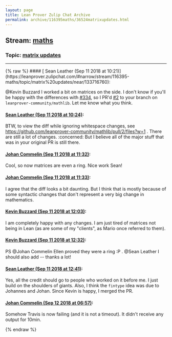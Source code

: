 ```yaml
---
layout: page
title: Lean Prover Zulip Chat Archive 
permalink: archive/116395maths/36524matrixupdates.html
---
```


## Stream: [maths](https://leanprover-community.github.io/archive/116395maths/index.html)
### Topic: [matrix updates](https://leanprover-community.github.io/archive/116395maths/36524matrixupdates.html)

---

<base href="https://leanprover.zulipchat.com">
{% raw %}
#### [ Sean Leather (Sep 11 2018 at 10:21)](https://leanprover.zulipchat.com/#narrow/stream/116395-maths/topic/matrix%20updates/near/133716760):
<p><span class="user-mention" data-user-id="110038">@Kevin Buzzard</span> I worked a bit on matrices on the side. I don't know if you'll be happy with the differences with <a href="https://github.com/leanprover/mathlib/pull/334" target="_blank" title="https://github.com/leanprover/mathlib/pull/334">#334</a>, so I PR'd <a href="https://github.com/leanprover-community/mathlib/pull/2" target="_blank" title="https://github.com/leanprover-community/mathlib/pull/2">#2</a> to your branch on <code>leanprover-community/mathlib</code>. Let me know what you think.</p>

#### [ Sean Leather (Sep 11 2018 at 10:24)](https://leanprover.zulipchat.com/#narrow/stream/116395-maths/topic/matrix%20updates/near/133716918):
<p>BTW, to view the diff while ignoring whitespace changes, see <a href="https://github.com/leanprover-community/mathlib/pull/2/files?w=1" target="_blank" title="https://github.com/leanprover-community/mathlib/pull/2/files?w=1">https://github.com/leanprover-community/mathlib/pull/2/files?w=1</a> . There are still a lot of changes. <span class="emoji emoji-1f615" title="concerned">:concerned:</span> But I believe all of the major stuff that was in your original PR is still there.</p>

#### [ Johan Commelin (Sep 11 2018 at 11:32)](https://leanprover.zulipchat.com/#narrow/stream/116395-maths/topic/matrix%20updates/near/133720033):
<p>Cool, so now matrices are even a ring. Nice work Sean!</p>

#### [ Johan Commelin (Sep 11 2018 at 11:33)](https://leanprover.zulipchat.com/#narrow/stream/116395-maths/topic/matrix%20updates/near/133720056):
<p>I agree that the diff looks a bit daunting. But I think that is mostly because of some syntactic changes that don't represent a very big change in mathematics.</p>

#### [ Kevin Buzzard (Sep 11 2018 at 12:03)](https://leanprover.zulipchat.com/#narrow/stream/116395-maths/topic/matrix%20updates/near/133721556):
<p>I am completely happy with any changes. I am just tired of matrices not being in Lean (as are some of my "clients", as Mario once referred to them).</p>

#### [ Kevin Buzzard (Sep 11 2018 at 12:32)](https://leanprover.zulipchat.com/#narrow/stream/116395-maths/topic/matrix%20updates/near/133722723):
<p>PS <span class="user-mention" data-user-id="112680">@Johan Commelin</span> Ellen proved they were a ring :P . <span class="user-mention" data-user-id="110045">@Sean Leather</span> I should also add -- thanks a lot!</p>

#### [ Sean Leather (Sep 11 2018 at 12:41)](https://leanprover.zulipchat.com/#narrow/stream/116395-maths/topic/matrix%20updates/near/133723059):
<p>Yes, all the credit should go to people who worked on it before me. I just build on the shoulders of giants. Also, I think the <code>fintype</code> idea was due to Johannes and Johan. Since Kevin is happy, I merged the PR.</p>

#### [ Johan Commelin (Sep 12 2018 at 06:57)](https://leanprover.zulipchat.com/#narrow/stream/116395-maths/topic/matrix%20updates/near/133778267):
<p>Somehow Travis is now failing (and it is not a timeout). It didn't receive any output for 10min.</p>


{% endraw %}
